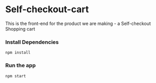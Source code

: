 # Self-checkout-cart
This is the front-end for the product we are making - a Self-checkout Shopping cart
### Install Dependencies

```npm install```
### Run the app

```npm start```
